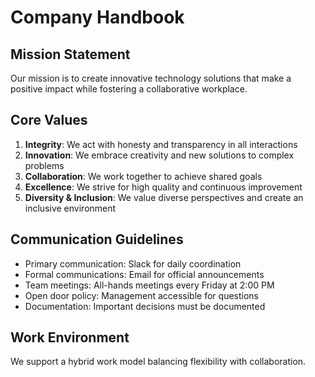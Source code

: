 # Company Handbook

## Mission Statement
Our mission is to create innovative technology solutions that make a positive impact while fostering a collaborative workplace.

## Core Values
1. **Integrity**: We act with honesty and transparency in all interactions
2. **Innovation**: We embrace creativity and new solutions to complex problems  
3. **Collaboration**: We work together to achieve shared goals
4. **Excellence**: We strive for high quality and continuous improvement
5. **Diversity & Inclusion**: We value diverse perspectives and create an inclusive environment

## Communication Guidelines
- Primary communication: Slack for daily coordination
- Formal communications: Email for official announcements
- Team meetings: All-hands meetings every Friday at 2:00 PM
- Open door policy: Management accessible for questions
- Documentation: Important decisions must be documented

## Work Environment
We support a hybrid work model balancing flexibility with collaboration.